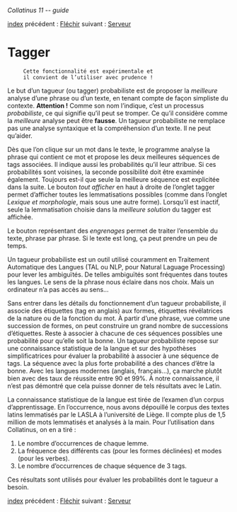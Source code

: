 *Collatinus 11 -- guide*

[index](index.html) précédent : [Fléchir](flechir.html) suivant : [Serveur](server.html) 

Tagger
======

         Cette fonctionnalité est expérimentale et
         il convient de l’utiliser avec prudence !

Le but d’un tagueur (ou tagger) probabiliste est de proposer
la _meilleure_ analyse d’une phrase ou d’un texte,
en tenant compte de façon simpliste du contexte.
**Attention !** Comme son nom l’indique, c’est un processus _probabiliste_,
ce qui signifie qu’il peut se tromper.
Ce qu’il considère comme la _meilleure_ analyse
peut être **fausse**.
Un tagueur probabiliste ne remplace pas une analyse syntaxique
et la compréhension d’un texte. Il ne peut qu’aider.

Dès que l’on clique sur un mot dans le texte, le programme
analyse la phrase qui contient ce mot et propose les
deux meilleures séquences de tags associées. Il indique
aussi les probabilités qu’il leur attribue. Si ces 
probabilités sont voisines, la seconde possibilité doit
être examinée également. Toujours est-il que seule la
meilleure séquence est explicitée dans la suite.
Le bouton _tout afficher_ en haut à droite de l’onglet tagger
permet d’afficher toutes les lemmatisations possibles
(comme dans l’onglet _Lexique et morphologie_, mais sous 
une autre forme). Lorsqu’il est inactif, seule la lemmatisation
choisie dans la _meilleure solution_ du tagger est affichée.

Le bouton représentant des _engrenages_ permet de traiter
l’ensemble du texte, phrase par phrase. 
Si le texte est long, ça peut prendre un peu de temps.

Un tagueur probabiliste est un outil utilisé couramment
en Traitement Automatique des Langues (TAL ou NLP, pour
Natural Laguage Processing) pour lever les ambiguïtés.
De telles ambiguïtés sont fréquentes dans toutes les
langues. Le sens de la phrase nous éclaire dans nos choix.
Mais un ordinateur n’a pas accès au sens…

Sans entrer dans les détails du fonctionnement d’un tagueur
probabiliste, il associe des étiquettes (tag en anglais)
aux formes, étiquettes révélatrices de la nature 
ou de la fonction du mot. À partir d’une phrase, vue comme
une succession de formes, on peut construire un grand nombre
de successions d’étiquettes. Reste à associer à chacune de ces
séquences possibles une probabilité pour qu’elle soit la bonne. 
Un tagueur probabiliste repose sur une connaissance statistique
de la langue et sur des hypothèses simplificatrices pour
évaluer la probabilité à associer à une séquence de tags.
La séquence avec la plus forte probabilité a des chances
d’être la bonne.
Avec les langues modernes (anglais, français…), ça marche
plutôt bien avec des taux de réussite entre 90 et 99%.
À notre connaissance, il n’est pas démontré que cela
puisse donner de tels résultats avec le Latin.

La connaissance statistique de la langue est tirée de
l’examen d’un corpus d’apprentissage. En l’occurrence,
nous avons dépouillé le corpus des textes latins lemmatisés
par le LASLA à l’université de Liège. Il compte plus
de 1,5 million de mots lemmatisés et analysés à la main.
Pour l’utilisation dans Collatinus, on en a tiré :
 1.  Le nombre d’occurrences de chaque lemme.
 1.  La fréquence des différents cas (pour les formes 
     déclinées) et modes (pour les verbes).
 1.  Le nombre d’occurrences de chaque séquence de 3 tags.

Ces résultats sont utilisés pour évaluer les probabilités 
dont le tagueur a besoin.

[index](index.html) précédent : [Fléchir](flechir.html) suivant : [Serveur](server.html) 
